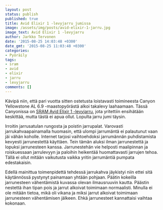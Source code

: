 ```yaml
---
layout: post
status: publish
published: true
title: Avid Elixir 1 -levyjarru jumissa
image: /assets/img/posts/avid-elixir-1-jarru.jpg
image_text: Avid Elixir 1 -levyjarru
author: Jarkko Tervonen
date: '2015-08-25 14:03:48 +0300'
date_gmt: '2015-08-25 11:03:48 +0300'
categories:
- Pyöräily
tags:
- sram
- avid
- elixir
- jarru
- levyjarru
comments: []
---
```

Kävipä niin, että pari vuotta sitten ostetusta loistavasti toimineesta Canyon Yellowstone AL 6.9 -maastopyörästä alkoi takalevy laahaamaan. Tässä Canyonissa on [SRAM Avid Elixir 1 -levyjarru](https://www.sram.com/avid/products/elixir-1-hydraulic-disc-brake), jota yritettiin ensihätään keskittää, mutta tästä ei apua ollut. Lopulta jarru jumi täysin.

Irroitin jarrusatulan rungosta ja poistin jarrupalat. Varovasti jarrukahvaapainamalla huomasin, että ulompi jarrumäntä ei palautunut vaan jäi vähän koholle. Internet tarjosi vaihtoehdoksi jarrumännän puhdistamista kevyesti jarrunestettä käyttäen. Tein tämän aluksi ilman jarrunestettä ja lopuksi jarrunesteen kanssa. Jarrunestehän vie helposti maalipinnan ja roiskuessaan jarrulevyyn ja paloihin heikentää huomattavasti jarrujen tehoa. Tällä ei ollut mitään vaikutusta vaikka yritin jarrumäntiä pumpata edestakaisin.

Edellä mainittua toimenpidettä tehdessä jarrukahva jäykistyi niin ettei sitä käytännössä pystynyt painamaan yhtään pohjaan. Päätin kokeilla jarrunesteen vähentämistä kuvassa olevan ilmausruuvin kautta. Päästin nestettä ihan tipan pois ja jarrut alkoivat toimimaan normaalisti. Minulla ei ole mitään tietoa, mikä oli vikana ja miksi jarrut alkoivat toimimaan jarrunesteen vähentämisen jälkeen. Ehkä jarrunesteet kannattaisi vaihtaa kokonaan.
